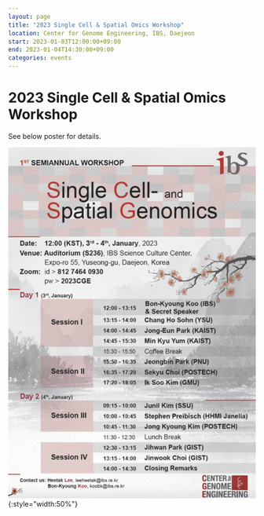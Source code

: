 ```yaml
---
layout: page
title: "2023 Single Cell & Spatial Omics Workshop"
location: Center for Genome Engineering, IBS, Daejeon
start: 2023-01-03T12:00:00+09:00
end: 2023-01-04T14:30:00+09:00
categories: events
---
```


# 2023 Single Cell & Spatial Omics Workshop

See below poster for details.

![Poster of 2023 Single Cell & Spatial Omics Workshop](/assets/images/poster-1st-workshop.jpg){:style="width:50%"}